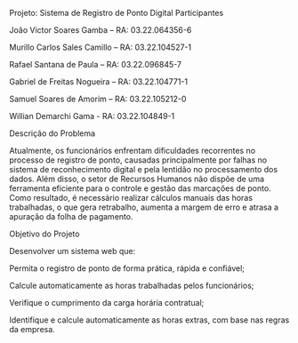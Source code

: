 Projeto: Sistema de Registro de Ponto Digital
Participantes

João Victor Soares Gamba – RA: 03.22.064356-6

Murillo Carlos Sales Camillo – RA: 03.22.104527-1

Rafael Santana de Paula – RA: 03.22.096845-7

Gabriel de Freitas Nogueira – RA: 03.22.104771-1

Samuel Soares de Amorim – RA: 03.22.105212-0

Willian Demarchi Gama - RA:
03.22.104849-1


Descrição do Problema

Atualmente, os funcionários enfrentam dificuldades recorrentes no processo de registro de ponto, causadas principalmente por falhas no sistema de reconhecimento digital e pela lentidão no processamento dos dados. Além disso, o setor de Recursos Humanos não dispõe de uma ferramenta eficiente para o controle e gestão das marcações de ponto. Como resultado, é necessário realizar cálculos manuais das horas trabalhadas, o que gera retrabalho, aumenta a margem de erro e atrasa a apuração da folha de pagamento.

Objetivo do Projeto

Desenvolver um sistema web que:

Permita o registro de ponto de forma prática, rápida e confiável;

Calcule automaticamente as horas trabalhadas pelos funcionários;

Verifique o cumprimento da carga horária contratual;

Identifique e calcule automaticamente as horas extras, com base nas regras da empresa.

